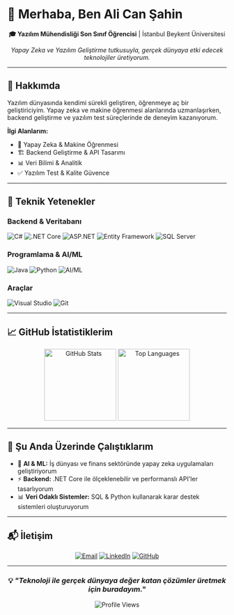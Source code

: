 # 👋 Merhaba, Ben Ali Can Şahin

<div align="center">
  
**🎓 Yazılım Mühendisliği Son Sınıf Öğrencisi** | İstanbul Beykent Üniversitesi

*Yapay Zeka ve Yazılım Geliştirme tutkusuyla, gerçek dünyaya etki edecek teknolojiler üretiyorum.*

</div>

---

## 🚀 Hakkımda

Yazılım dünyasında kendimi sürekli geliştiren, öğrenmeye aç bir geliştiriciyim. Yapay zeka ve makine öğrenmesi alanlarında uzmanlaşırken, backend geliştirme ve yazılım test süreçlerinde de deneyim kazanıyorum.

**İlgi Alanlarım:**
- 🤖 Yapay Zeka & Makine Öğrenmesi
- 🏗️ Backend Geliştirme & API Tasarımı
- 📊 Veri Bilimi & Analitik
- ✅ Yazılım Test & Kalite Güvence

---

## 💼 Teknik Yetenekler

### Backend & Veritabanı
![C#](https://img.shields.io/badge/C%23-239120?style=for-the-badge&logo=c-sharp&logoColor=white)
![.NET Core](https://img.shields.io/badge/.NET_Core-512BD4?style=for-the-badge&logo=dotnet&logoColor=white)
![ASP.NET](https://img.shields.io/badge/ASP.NET-5C2D91?style=for-the-badge&logo=dotnet&logoColor=white)
![Entity Framework](https://img.shields.io/badge/Entity_Framework-512BD4?style=for-the-badge&logo=dotnet&logoColor=white)
![SQL Server](https://img.shields.io/badge/SQL_Server-CC2927?style=for-the-badge&logo=microsoft-sql-server&logoColor=white)

### Programlama & AI/ML
![Java](https://img.shields.io/badge/Java-007396?style=for-the-badge&logo=openjdk&logoColor=white)
![Python](https://img.shields.io/badge/Python-3776AB?style=for-the-badge&logo=python&logoColor=white)
![AI/ML](https://img.shields.io/badge/AI%2FML-FF6F00?style=for-the-badge&logo=tensorflow&logoColor=white)

### Araçlar
![Visual Studio](https://img.shields.io/badge/Visual_Studio-5C2D91?style=for-the-badge&logo=visual-studio&logoColor=white)
![Git](https://img.shields.io/badge/Git-F05032?style=for-the-badge&logo=git&logoColor=white)

---

## 📈 GitHub İstatistiklerim

<div align="center">
  <img src="https://github-readme-stats.vercel.app/api?username=alicansah1n&show_icons=true&theme=tokyonight&hide_border=true&bg_color=0D1117&title_color=58A6FF&icon_color=1F6FEB&text_color=C9D1D9" alt="GitHub Stats" height="165"/>
  <img src="https://github-readme-stats.vercel.app/api/top-langs/?username=alicansah1n&layout=compact&theme=tokyonight&hide_border=true&bg_color=0D1117&title_color=58A6FF&text_color=C9D1D9" alt="Top Languages" height="165"/>
</div>

---

## 🎯 Şu Anda Üzerinde Çalıştıklarım

- 🧠 **AI & ML:** İş dünyası ve finans sektöründe yapay zeka uygulamaları geliştiriyorum
- ⚡ **Backend:** .NET Core ile ölçeklenebilir ve performanslı API'ler tasarlıyorum
- 📊 **Veri Odaklı Sistemler:** SQL & Python kullanarak karar destek sistemleri oluşturuyorum

---

## 📬 İletişim

<div align="center">

[![Email](https://img.shields.io/badge/Email-D14836?style=for-the-badge&logo=gmail&logoColor=white)](mailto:alican.sahin.tr@gmail.com)
[![LinkedIn](https://img.shields.io/badge/LinkedIn-0077B5?style=for-the-badge&logo=linkedin&logoColor=white)](https://www.linkedin.com/in/alicansahinn/)
[![GitHub](https://img.shields.io/badge/GitHub-181717?style=for-the-badge&logo=github&logoColor=white)](https://github.com/alicansah1n)

</div>

---

<div align="center">
  
### 💡 *"Teknoloji ile gerçek dünyaya değer katan çözümler üretmek için buradayım."*

![Profile Views](https://komarev.com/ghpvc/?username=alicansah1n&color=58A6FF&style=for-the-badge)

</div>
